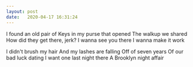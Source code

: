 ```yaml
---
layout: post
date:   2020-04-17 16:31:24
---
```

I found an old pair of
Keys in my purse that opened
The walkup we shared
How did they get there, jerk?
I wanna see you there
I wanna make it work


I didn't brush my hair
And my lashes are falling
Off of seven years
Of our bad luck dating
I want one last night there
A Brooklyn night affair
